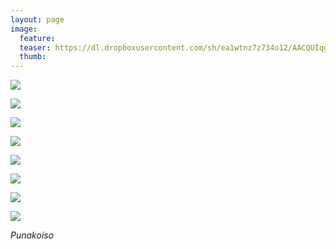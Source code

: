 ```yaml
---
layout: page
image:
  feature:
  teaser: https://dl.dropboxusercontent.com/sh/ea1wtnz7z734o12/AACQUIqgBNINPQ3Q2k_s4-iMa/luontokuvat/syksy/2/DS31861-245px.jpg
  thumb:
---
```


[![](https://lh3.googleusercontent.com/klo305yDJtqkkwIhKLqsKu2VIQOmCSSPQN3fK4r6Dbw=w800)](https://lh3.googleusercontent.com/klo305yDJtqkkwIhKLqsKu2VIQOmCSSPQN3fK4r6Dbw=s0)

[![](https://lh3.googleusercontent.com/y_W1KilEylwK3S8ta6wbviTWl7BfzvMZCJAtkSJZ8D8=w800)](https://lh3.googleusercontent.com/y_W1KilEylwK3S8ta6wbviTWl7BfzvMZCJAtkSJZ8D8=s0)

[![](https://dl.dropboxusercontent.com/sh/ea1wtnz7z734o12/AACHm6jx4P4AXVuB47Bo9BlLa/luontokuvat/syksy/2/DS27055-800px.jpg)](https://dl.dropboxusercontent.com/sh/ea1wtnz7z734o12/AADICS1rb7if0s2ylvR55VPca/luontokuvat/syksy/2/DS27055.jpg)

[![](https://dl.dropboxusercontent.com/sh/ea1wtnz7z734o12/AABj_jZuUHR-2P0Hpa8ugouRa/luontokuvat/syksy/2/DS27054-800px.jpg)](https://dl.dropboxusercontent.com/sh/ea1wtnz7z734o12/AACDqNNykfOmOT2tF7ts8Ltsa/luontokuvat/syksy/2/DS27054.jpg)

[![](https://dl.dropboxusercontent.com/sh/ea1wtnz7z734o12/AABWG_iMJsJF2RTBpCpdiFMOa/luontokuvat/syksy/2/DS27046-800px.jpg)](https://dl.dropboxusercontent.com/sh/ea1wtnz7z734o12/AADyhfZZMphhLm84oWRnxf53a/luontokuvat/syksy/2/DS27046.jpg)

[![](https://dl.dropboxusercontent.com/sh/ea1wtnz7z734o12/AAAtBt8rnN7Y-wN4FBXc-9RHa/luontokuvat/syksy/2/DS31792-800px.jpg)](https://dl.dropboxusercontent.com/sh/ea1wtnz7z734o12/AAAfQ9MFEmAk7_T-lCN_kWyra/luontokuvat/syksy/2/DS31792.jpg)

[![](https://dl.dropboxusercontent.com/sh/ea1wtnz7z734o12/AACFvJy24vMpYjTh1YcVLSC4a/luontokuvat/syksy/2/DS31798-800px.jpg)](https://dl.dropboxusercontent.com/sh/ea1wtnz7z734o12/AADpbBt5THxfbtpIO7GZ3lOaa/luontokuvat/syksy/2/DS31798.jpg)

[![](https://dl.dropboxusercontent.com/sh/ea1wtnz7z734o12/AABZGd-YyGsFh0D6EFXhIequa/luontokuvat/syksy/2/DS31861-800px.jpg)](https://dl.dropboxusercontent.com/sh/ea1wtnz7z734o12/AADpgQt1TdS1L0aOE6t_i2SSa/luontokuvat/syksy/2/DS31861.jpg)

*Punakoiso*
